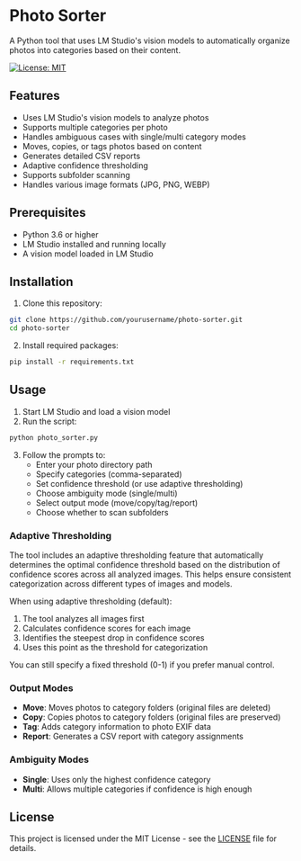 # Photo Sorter

A Python tool that uses LM Studio's vision models to automatically organize photos into categories based on their content.

[![License: MIT](https://img.shields.io/badge/License-MIT-yellow.svg)](https://opensource.org/licenses/MIT)

## Features

- Uses LM Studio's vision models to analyze photos
- Supports multiple categories per photo
- Handles ambiguous cases with single/multi category modes
- Moves, copies, or tags photos based on content
- Generates detailed CSV reports
- Adaptive confidence thresholding
- Supports subfolder scanning
- Handles various image formats (JPG, PNG, WEBP)

## Prerequisites

- Python 3.6 or higher
- LM Studio installed and running locally
- A vision model loaded in LM Studio

## Installation

1. Clone this repository:
```bash
git clone https://github.com/yourusername/photo-sorter.git
cd photo-sorter
```

2. Install required packages:
```bash
pip install -r requirements.txt
```

## Usage

1. Start LM Studio and load a vision model
2. Run the script:
```bash
python photo_sorter.py
```

3. Follow the prompts to:
   - Enter your photo directory path
   - Specify categories (comma-separated)
   - Set confidence threshold (or use adaptive thresholding)
   - Choose ambiguity mode (single/multi)
   - Select output mode (move/copy/tag/report)
   - Choose whether to scan subfolders

### Adaptive Thresholding

The tool includes an adaptive thresholding feature that automatically determines the optimal confidence threshold based on the distribution of confidence scores across all analyzed images. This helps ensure consistent categorization across different types of images and models.

When using adaptive thresholding (default):
1. The tool analyzes all images first
2. Calculates confidence scores for each image
3. Identifies the steepest drop in confidence scores
4. Uses this point as the threshold for categorization

You can still specify a fixed threshold (0-1) if you prefer manual control.

### Output Modes

- **Move**: Moves photos to category folders (original files are deleted)
- **Copy**: Copies photos to category folders (original files are preserved)
- **Tag**: Adds category information to photo EXIF data
- **Report**: Generates a CSV report with category assignments

### Ambiguity Modes

- **Single**: Uses only the highest confidence category
- **Multi**: Allows multiple categories if confidence is high enough

## License

This project is licensed under the MIT License - see the [LICENSE](LICENSE) file for details. 